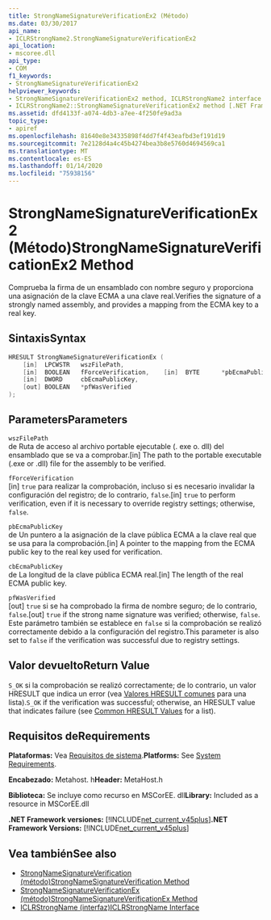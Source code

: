 ```yaml
---
title: StrongNameSignatureVerificationEx2 (Método)
ms.date: 03/30/2017
api_name:
- ICLRStrongName2.StrongNameSignatureVerificationEx2
api_location:
- mscoree.dll
api_type:
- COM
f1_keywords:
- StrongNameSignatureVerificationEx2
helpviewer_keywords:
- StrongNameSignatureVerificationEx2 method, ICLRStrongName2 interface [.NET Framework hosting]
- ICLRStrongName2::StrongNameSignatureVerificationEx2 method [.NET Framework hosting]
ms.assetid: dfd4133f-a074-4db3-a7ee-4f250fe9ad3a
topic_type:
- apiref
ms.openlocfilehash: 81640e8e34335898f4dd7f4f43eafbd3ef191d19
ms.sourcegitcommit: 7e2128d4a4c45b4274bea3b8e5760d4694569ca1
ms.translationtype: MT
ms.contentlocale: es-ES
ms.lasthandoff: 01/14/2020
ms.locfileid: "75938156"
---
```

# <a name="strongnamesignatureverificationex2-method"></a><span data-ttu-id="f56d0-102">StrongNameSignatureVerificationEx2 (Método)</span><span class="sxs-lookup"><span data-stu-id="f56d0-102">StrongNameSignatureVerificationEx2 Method</span></span>
<span data-ttu-id="f56d0-103">Comprueba la firma de un ensamblado con nombre seguro y proporciona una asignación de la clave ECMA a una clave real.</span><span class="sxs-lookup"><span data-stu-id="f56d0-103">Verifies the signature of a strongly named assembly, and provides a mapping from the ECMA key to a real key.</span></span>  
  
## <a name="syntax"></a><span data-ttu-id="f56d0-104">Sintaxis</span><span class="sxs-lookup"><span data-stu-id="f56d0-104">Syntax</span></span>  
  
```cpp  
HRESULT StrongNameSignatureVerificationEx (  
    [in]  LPCWSTR   wszFilePath,  
    [in]  BOOLEAN   fForceVerification,    [in]  BYTE      *pbEcmaPublicKey,  
    [in]  DWORD     cbEcmaPublicKey,  
    [out] BOOLEAN   *pfWasVerified  
);  
```  
  
## <a name="parameters"></a><span data-ttu-id="f56d0-105">Parameters</span><span class="sxs-lookup"><span data-stu-id="f56d0-105">Parameters</span></span>  
 `wszFilePath`  
 <span data-ttu-id="f56d0-106">de Ruta de acceso al archivo portable ejecutable (. exe o. dll) del ensamblado que se va a comprobar.</span><span class="sxs-lookup"><span data-stu-id="f56d0-106">[in] The path to the portable executable (.exe or .dll) file for the assembly to be verified.</span></span>  
  
 `fForceVerification`  
 <span data-ttu-id="f56d0-107">[in] `true` para realizar la comprobación, incluso si es necesario invalidar la configuración del registro; de lo contrario, `false`.</span><span class="sxs-lookup"><span data-stu-id="f56d0-107">[in] `true` to perform verification, even if it is necessary to override registry settings; otherwise, `false`.</span></span>  
  
 `pbEcmaPublicKey`  
 <span data-ttu-id="f56d0-108">de Un puntero a la asignación de la clave pública ECMA a la clave real que se usa para la comprobación.</span><span class="sxs-lookup"><span data-stu-id="f56d0-108">[in] A pointer to the mapping from the ECMA public key to the real key used for verification.</span></span>  
  
 `cbEcmaPublicKey`  
 <span data-ttu-id="f56d0-109">de La longitud de la clave pública ECMA real.</span><span class="sxs-lookup"><span data-stu-id="f56d0-109">[in] The length of the real ECMA public key.</span></span>  
  
 `pfWasVerified`  
 <span data-ttu-id="f56d0-110">[out] `true` si se ha comprobado la firma de nombre seguro; de lo contrario, `false`.</span><span class="sxs-lookup"><span data-stu-id="f56d0-110">[out] `true` if the strong name signature was verified; otherwise, `false`.</span></span> <span data-ttu-id="f56d0-111">Este parámetro también se establece en `false` si la comprobación se realizó correctamente debido a la configuración del registro.</span><span class="sxs-lookup"><span data-stu-id="f56d0-111">This parameter is also set to `false` if the verification was successful due to registry settings.</span></span>  
  
## <a name="return-value"></a><span data-ttu-id="f56d0-112">Valor devuelto</span><span class="sxs-lookup"><span data-stu-id="f56d0-112">Return Value</span></span>  
 <span data-ttu-id="f56d0-113">`S_OK` si la comprobación se realizó correctamente; de lo contrario, un valor HRESULT que indica un error (vea [Valores HRESULT comunes](/windows/win32/seccrypto/common-hresult-values) para una lista).</span><span class="sxs-lookup"><span data-stu-id="f56d0-113">`S_OK` if the verification was successful; otherwise, an HRESULT value that indicates failure (see [Common HRESULT Values](/windows/win32/seccrypto/common-hresult-values) for a list).</span></span>  
  
## <a name="requirements"></a><span data-ttu-id="f56d0-114">Requisitos de</span><span class="sxs-lookup"><span data-stu-id="f56d0-114">Requirements</span></span>  
 <span data-ttu-id="f56d0-115">**Plataformas:** Vea [Requisitos de sistema](../../../../docs/framework/get-started/system-requirements.md).</span><span class="sxs-lookup"><span data-stu-id="f56d0-115">**Platforms:** See [System Requirements](../../../../docs/framework/get-started/system-requirements.md).</span></span>  
  
 <span data-ttu-id="f56d0-116">**Encabezado:** Metahost. h</span><span class="sxs-lookup"><span data-stu-id="f56d0-116">**Header:** MetaHost.h</span></span>  
  
 <span data-ttu-id="f56d0-117">**Biblioteca:** Se incluye como recurso en MSCorEE. dll</span><span class="sxs-lookup"><span data-stu-id="f56d0-117">**Library:** Included as a resource in MSCorEE.dll</span></span>  
  
 <span data-ttu-id="f56d0-118">**.NET Framework versiones:** [!INCLUDE[net_current_v45plus](../../../../includes/net-current-v45plus-md.md)]</span><span class="sxs-lookup"><span data-stu-id="f56d0-118">**.NET Framework Versions:** [!INCLUDE[net_current_v45plus](../../../../includes/net-current-v45plus-md.md)]</span></span>  
  
## <a name="see-also"></a><span data-ttu-id="f56d0-119">Vea también</span><span class="sxs-lookup"><span data-stu-id="f56d0-119">See also</span></span>

- [<span data-ttu-id="f56d0-120">StrongNameSignatureVerification (método)</span><span class="sxs-lookup"><span data-stu-id="f56d0-120">StrongNameSignatureVerification Method</span></span>](../../../../docs/framework/unmanaged-api/hosting/iclrstrongname-strongnamesignatureverification-method.md)
- [<span data-ttu-id="f56d0-121">StrongNameSignatureVerificationEx (método)</span><span class="sxs-lookup"><span data-stu-id="f56d0-121">StrongNameSignatureVerificationEx Method</span></span>](../../../../docs/framework/unmanaged-api/hosting/iclrstrongname-strongnamesignatureverificationex-method.md)
- [<span data-ttu-id="f56d0-122">ICLRStrongName (interfaz)</span><span class="sxs-lookup"><span data-stu-id="f56d0-122">ICLRStrongName Interface</span></span>](../../../../docs/framework/unmanaged-api/hosting/iclrstrongname-interface.md)
